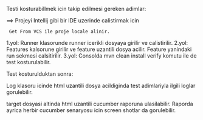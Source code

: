 Testi kosturabillmek icin takip edilmesi gereken adimlar:

==> Projeyi Intellij gibi bir IDE uzerinde calistirmak icin 
  
     Get From VCS ile proje locale alinir.
  
   1.yol:
  Runner klasorunde runner icerikli dosyaya girilir ve calistirilir.
   2.yol:
   Features kalsorune girilir ve feature uzantili dosya acilir. Feature yanindaki run sekmesi calsitirilir.
   3.yol:
  Consolda mvn clean install verify komutu ile de test kosturulabilir.
  
  Test kosturulduktan sonra:
  
  Log klasoru icinde html uzantili dosya acildiginda test adimlariyla ilgili loglar gorulebilir.
  
  target dosyasi altinda html uzantili cucumber raporuna ulasilabilir. Raporda ayrica herbir cucumber senaryosu icin screen shotlar da gorulebilir.
  
  
  
